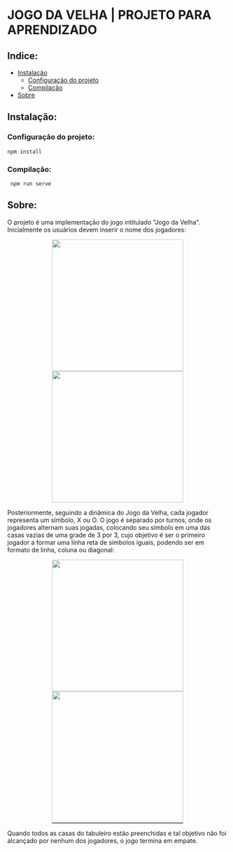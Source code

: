 # JOGO DA VELHA | PROJETO PARA APRENDIZADO



## Indice:

- [Instalação](#instalação)
  - [Configuração do projeto](#configuração-do-projeto)
  - [Compilação](#compilação)
- [Sobre](#sobre)



## Instalação:

### Configuração do projeto:

``` npm install ```

### Compilação:

``` npm run serve```



## Sobre:

O projeto é uma implementação do jogo intitulado "Jogo da Velha". Inicialmente os usuários devem inserir o nome dos jogadores:



<p align='center'>
	<img src='./src/assets/WellcomeComponent.png' width='300'/>
    <img src='./src/assets/WellcomeComponentII.png' width='300'/>
</p>



Posteriormente, seguindo a dinâmica do Jogo da Velha, cada jogador representa um símbolo, X ou O. O jogo é separado por turnos, onde os jogadores alternam suas jogadas, colocando seu símbolo em uma das casas vazias de uma grade de 3 por 3, cujo objetivo é ser o primeiro jogador a formar uma linha reta de símbolos iguais, podendo ser em formato de linha, coluna ou diagonal:



<p align='center'>
	<img src='./src/assets/TabuleiroComponent.png' width='300'/>
    <img src='./src/assets/TabuleiroComponentII.png' width='300' style="border-bottom:1px solid #000"/>
</p>



Quando todos as casas do tabuleiro estão preenchidas e tal objetivo não foi alcançado por nenhum dos jogadores, o jogo termina em empate.

